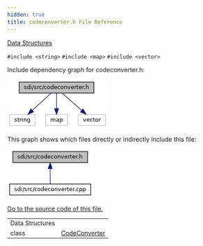 ```yaml
---
hidden: true
title: codeconverter.h File Reference
---
```


[Data Structures](#nested-classes)

`#include <string>`
`#include <map>`
`#include <vector>`

Include dependency graph for codeconverter.h:

![](codeconverter_8h__incl.png)

This graph shows which files directly or indirectly include this file:

![](codeconverter_8h__dep__incl.png)

<a href="codeconverter_8h_source.md">Go to the source code of this file.</a>

|  |  |
|----|----|
| Data Structures |  |
| class   | <a href="class_code_converter.md">CodeConverter</a> |
